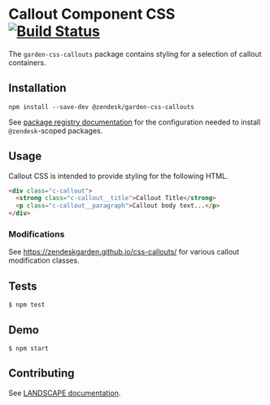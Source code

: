 # Callout Component CSS [![Build Status](https://travis-ci.com/zendeskgarden/css-callouts.svg?token=dDt9s6smCMgz269xNbpz&branch=master)](https://travis-ci.com/zendeskgarden/css-callouts)

The `garden-css-callouts` package contains styling for a selection of
callout containers.

## Installation

    npm install --save-dev @zendesk/garden-css-callouts

See [package registry
documentation](https://github.com/zendeskgarden/LANDSCAPE/wiki/Package-Registry)
for the configuration needed to install `@zendesk`-scoped packages.

## Usage

Callout CSS is intended to provide styling for the following HTML.

```html
<div class="c-callout">
  <strong class="c-callout__title">Callout Title</strong>
  <p class="c-callout__paragraph">Callout body text...</p>
</div>
```

### Modifications

See https://zendeskgarden.github.io/css-callouts/ for various callout
modification classes.

## Tests

    $ npm test

## Demo

    $ npm start

## Contributing

See [LANDSCAPE
documentation](https://github.com/zendeskgarden/LANDSCAPE/wiki/Contributing).
